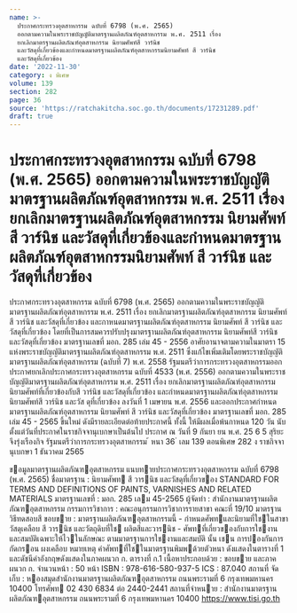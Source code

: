 ```yaml
---
name: >-
  ประกาศกระทรวงอุตสาหกรรม ฉบับที่ 6798 (พ.ศ. 2565)
  ออกตามความในพระราชบัญญัติมาตรฐานผลิตภัณฑ์อุตสาหกรรม พ.ศ. 2511 เรื่อง
  ยกเลิกมาตรฐานผลิตภัณฑ์อุตสาหกรรม นิยามศัพท์สี วาร์นิช
  และวัสดุที่เกี่ยวข้องและกำหนดมาตรฐานผลิตภัณฑ์อุตสาหกรรมนิยามศัพท์ สี วาร์นิช
  และวัสดุที่เกี่ยวข้อง
date: '2022-11-30'
category: ง พิเศษ
volume: 139
section: 282
page: 36
source: 'https://ratchakitcha.soc.go.th/documents/17231289.pdf'
draft: true
---
```


# ประกาศกระทรวงอุตสาหกรรม ฉบับที่ 6798 (พ.ศ. 2565) ออกตามความในพระราชบัญญัติมาตรฐานผลิตภัณฑ์อุตสาหกรรม พ.ศ. 2511 เรื่อง ยกเลิกมาตรฐานผลิตภัณฑ์อุตสาหกรรม นิยามศัพท์สี วาร์นิช และวัสดุที่เกี่ยวข้องและกำหนดมาตรฐานผลิตภัณฑ์อุตสาหกรรมนิยามศัพท์ สี วาร์นิช และวัสดุที่เกี่ยวข้อง

ประกาศกระทรวงอุตสาหกรรม ฉบับที่ 6798 (พ.ศ. 2565) ออกตามความในพระราชบัญญัติมาตรฐานผลิตภัณฑ์อุตสาหกรรม พ.ศ. 2511 เรื่อง ยกเลิกมาตรฐานผลิตภัณฑ์อุตสาหกรรม นิยามศัพท์สี วาร์นิช และวัสดุที่เกี่ยวข้อง และกาหนดมาตรฐานผลิตภัณฑ์อุตสาหกรรม นิยามศัพท์ สี วาร์นิช และวัสดุที่เกี่ยวข้อง โดยที่เป็นการสมควรปรับปรุงมาตรฐานผลิตภัณฑ์อุตสาหกรรม นิยามศัพท์สี วาร์นิช และวัสดุที่เกี่ยวข้อง มาตรฐานเลขที่ มอก. 285 เล่ม 45 - 2556 อาศัยอานาจตามความในมาตรา 15 แห่งพระราชบัญญัติมาตรฐานผลิตภัณฑ์อุตสาหกรรม พ.ศ. 2511 ซึ่งแก้ไขเพิ่มเติมโดยพระราชบัญญัติมาตรฐานผลิตภัณฑ์อุตสาหกรรม (ฉบับที่ 7) พ.ศ. 2558 รัฐมนตรีว่าการกระทรวงอุตสาหกรรมออกประกาศยกเลิกประกาศกระทรวงอุตสาหกรรม ฉบับที่ 4533 (พ.ศ. 2556) ออกตามความในพระราชบัญญัติมาตรฐานผลิตภัณฑ์อุตสาหกรรม พ.ศ. 2511 เรื่อง ยกเลิกมาตรฐานผลิตภัณฑ์อุตสาหกรรม นิยามศัพท์ที่เกี่ยวข้องกับสี วาร์นิช และวัสดุที่เกี่ยวข้อง และกำหนดมาตรฐานผลิตภัณฑ์อุตสาหกรรม นิยามศัพท์สี วาร์นิช และวัส ดุที่เกี่ยวข้อง ลงวันที่ 1 เมษายน พ.ศ. 2556 และออกประกาศกำหนดมาตรฐานผลิตภัณฑ์อุตสาหกรรม นิยามศัพท์ สี วาร์นิช และวัสดุที่เกี่ยวข้อง มาตรฐานเลขที่ มอก. 285 เล่ม 45 - 2565 ขึ้นใหม่ ดังมีรายละเอียดต่อท้ายประกาศนี้ ทั้งนี้ ให้มีผลเมื่อพ้นกาหนด 120 วัน นับตั้งแต่วันที่ประกาศในราชกิจจานุเบกษาเป็นต้นไป ประกาศ ณ วันที่ 9 กันยา ยน พ.ศ. 25 6 5 สุริยะ จึงรุ่งเรืองกิจ รัฐมนตรีว่าการกระทรวงอุตสาหกรรม ้ หนา 36 ่ เลม 139 ตอนพิเศษ 282 ง ราชกิจจานุเบกษา 1 ธันวาคม 2565

ขอมูลมาตรฐานผลิตภัณฑอุตสาหกรรม แนบทายประกาศกระทรวงอุตสาหกรรม ฉบับที่ 6798 (พ.ศ. 2565) ชื่อมาตรฐาน : นิยามศัพท สี วารนิช และวัสดุที่เกี่ยวของ STANDARD FOR TERMS AND DEFINITIONS OF PAINTS, VARNISHES AND RELATED MATERIALS มาตรฐานเลขที่ : มอก. 285 เลม 45-2565 ผู้จัดทํา : สํานักงานมาตรฐานผลิตภัณฑอุตสาหกรรม กรรมการวิชาการ : คณะอนุกรรมการวิชาการรายสาขา คณะที่ 19/10 มาตรฐานวิธีทดสอบสี ขอบขาย : มาตรฐานผลิตภัณฑอุตสาหกรรมนี้ - กําหนดศัพทและนิยามที่ใชในสาขาวัสดุเคลือบ สี วารนิช และวัตถุดิบที่ใช ผลิตสีและวารนิช - ศัพทที่เกี่ยวของกับการใชงานและสมบัติเฉพาะให้ไวในลักษณะ ตามมาตรฐานการใชงานและสมบัติ นั้น เชน การปองกันการกัดกรอน ผงเคลือบ หมายเหตุ คําศัพทที่ใชในมาตรฐานพิมพด้วยตัวหนา ดังแสดงในตารางที่ 1 และดัชนีคําอังกฤษดังแสดงในภาคผนวก ก. ตารางที่ ก.1 เนื้อหาประกอบด้วย : ขอบขาย และภาคผนวก ก. จํานวนหน้า : 50 หน้า ISBN : 978-616-580-937-5 ICS : 87.040 สถานที่ จัดเก็บ : หองสมุดสํานักงานมาตรฐานผลิตภัณฑอุตสาหกรรม ถนนพระรามที่ 6 กรุงเทพมหานคร 10400 โทรศัพท 02 430 6834 ต่อ 2440-2441 สถานที่จําหนาย : สํานักงานมาตรฐานผลิตภัณฑอุตสาหกรรม ถนนพระรามที่ 6 กรุงเทพมหานคร 10400 https://www.tisi.go.th

